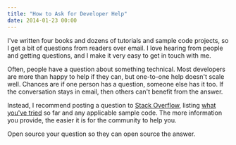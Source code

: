 ```yaml
---
title: "How to Ask for Developer Help"
date: 2014-01-23 00:00
---
```


<p>I've written four books and dozens of tutorials and sample code projects, so I get a bit of questions from readers over email. I love hearing from people and getting questions, and I make it very easy to get in touch with me. </p>

<p>Often, people have a question about something technical. Most developers are more than happy to help if they can, but one-to-one help doesn't scale well. Chances are if one person has a question, someone else has it too. If the conversation stays in email, then others can't benefit from the answer. </p>

<p>Instead, I recommend posting a question to <a href="http://stackoverflow.com">Stack Overflow</a>, listing <a href="http://mattgemmell.com/what-have-you-tried/">what you've tried</a> so far and any applicable sample code. The more information you provide, the easier it is for the community to help you. </p>

<p>Open source your question so they can open source the answer.</p>

<!-- more -->

